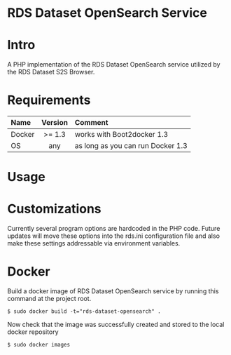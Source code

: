 RDS Dataset OpenSearch Service
======================================

# Intro

A PHP implementation of the RDS Dataset OpenSearch service utilized by the RDS Dataset S2S Browser.

# Requirements

|Name			|Version		|Comment										|
|:--------------|:-------------:|:----------------------------------------------|
|Docker			|>= 1.3 		|works with Boot2docker 1.3						|
|OS				|any	 		|as long as you can run Docker 1.3				|

# Usage

Customizations
==============

Currently several program options are hardcoded in the PHP code. Future updates will move these options into the rds.ini configuration file and also make these settings addressable via environment variables.

Docker
======

Build a docker image of RDS Dataset OpenSearch service by running this command at the project root.

```
$ sudo docker build -t="rds-dataset-opensearch" .
```

Now check that the image was successfully created and stored to the local docker repository

```
$ sudo docker images
```
